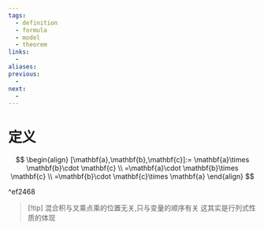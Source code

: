 ```yaml
---
tags:
  - definition
  - formula
  - model
  - theorem
links:
  - 
aliases:
previous:
  - 
next:
  -
---
```

# 定义
$$
\begin{align}
[\mathbf{a},\mathbf{b},\mathbf{c}]:= \mathbf{a}\times \mathbf{b}\cdot \mathbf{c} \\
=\mathbf{a}\cdot \mathbf{b}\times \mathbf{c} \\
=\mathbf{b}\cdot \mathbf{c}\times \mathbf{a}
\end{align}
$$

^ef2468

>[!tip] 混合积与叉乘点乘的位置无关,只与变量的顺序有关
>这其实是行列式性质的体现

